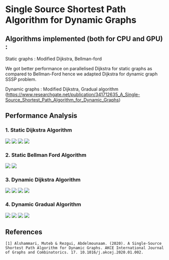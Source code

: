 # Single Source Shortest Path Algorithm for Dynamic Graphs

## Algorithms implemented (both for CPU and GPU) :

Static graphs : Modified Dijkstra, Bellman-ford

We got better performance on parallelised Dijkstra for static graphs as compared to Bellman-Ford hence we adapted Dijkstra for dynamic graph SSSP problem.

Dynamic graphs : Modified Dijkstra, Gradual algorithm (https://www.researchgate.net/publication/341712635_A_Single-Source_Shortest_Path_Algorithm_for_Dynamic_Graphs)

## Performance Analysis
### 1. Static Dijkstra Algorithm
![](results/1_1000.jpg) ![](results/1_10000.jpg) 
![](results/1_50000.jpg) ![](results/1_100000.jpg)
### 2. Static Bellman Ford Algorithm
![](results/3_1000.jpg) ![](results/3_10000.jpg)

### 3. Dynamic Dijkstra Algorithm
![](results/2_1000.jpg) ![](results/2_10000.jpg) 
![](results/2_50000.jpg) ![](results/2_100000.jpg)

### 4. Dynamic Gradual Algorithm
![](results/4_1000.jpg) ![](results/4_10000.jpg) 
![](results/4_50000.jpg) ![](results/4_100000.jpg)

## References 
```
[1] Alshammari, Muteb & Rezgui, Abdelmounaam. (2020). A Single-Source Shortest Path Algorithm for Dynamic Graphs. AKCE International Journal of Graphs and Combinatorics. 17. 10.1016/j.akcej.2020.01.002. 
```
